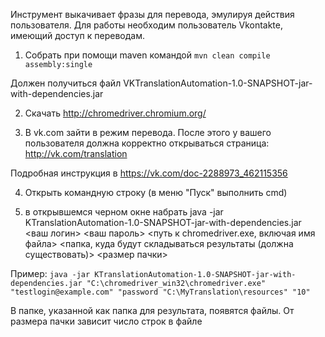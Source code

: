 Инструмент выкачивает фразы для перевода, эмулируя действия пользователя. Для работы необходим пользователь Vkontakte, имеющий доступ к переводам.

1) Собрать при помощи maven командой
`mvn clean compile assembly:single`

Должен получиться файл VKTranslationAutomation-1.0-SNAPSHOT-jar-with-dependencies.jar

2) Скачать http://chromedriver.chromium.org/

3) В vk.com зайти в режим перевода. После этого у вашего пользователя должна корректно открываться страница: http://vk.com/translation

Подробная инструкция в https://vk.com/doc-2288973_462115356

4) Открыть командную строку (в меню "Пуск" выполнить cmd)

5) в открывшемся черном окне набрать
java -jar KTranslationAutomation-1.0-SNAPSHOT-jar-with-dependencies.jar <ваш логин> <ваш пароль> <путь к chromedriver.exe, включая имя файла> <папка, куда будут складываться результаты (должна существовать)> <размер пачки>

Пример:
`java -jar KTranslationAutomation-1.0-SNAPSHOT-jar-with-dependencies.jar "C:\chromedriver_win32\chromedriver.exe" "testlogin@example.com" "password "C:\MyTranslation\resources" "10"`

В папке, указанной как папка для результата, появятся файлы. От размера пачки зависит число строк в файле